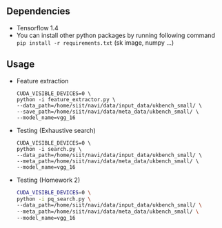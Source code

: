 ## Dependencies

- Tensorflow 1.4
- You can install other python packages by running following command
  `pip install -r requirements.txt` 
  (sk image, numpy ...)


## Usage 


- Feature extraction

    ```shell
    CUDA_VISIBLE_DEVICES=0 \
    python -i feature_extractor.py \
    --data_path=/home/siit/navi/data/input_data/ukbench_small/ \
    --save_path=/home/siit/navi/data/meta_data/ukbench_small/ \
    --model_name=vgg_16
    ```


     

- Testing (Exhaustive search)

    ```shell
    CUDA_VISIBLE_DEVICES=0 \
    python -i search.py \
    --data_path=/home/siit/navi/data/input_data/ukbench_small/ \
    --meta_path=/home/siit/navi/data/meta_data/ukbench_small/ \
    --model_name=vgg_16
    ```



- Testing (Homework 2)

  ```bash
  CUDA_VISIBLE_DEVICES=0 \
  python -i pq_search.py \
  --data_path=/home/siit/navi/data/input_data/ukbench_small/ \
  --meta_path=/home/siit/navi/data/meta_data/ukbench_small/ \
  --model_name=vgg_16
  ```


